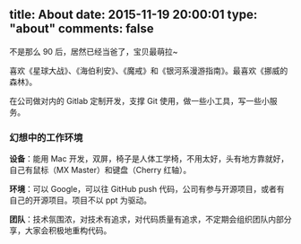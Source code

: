 title: About
date: 2015-11-19 20:00:01
type: "about"
comments: false
---

不是那么 90 后，居然已经当爸了，宝贝最萌拉~

喜欢《星球大战》、《海伯利安》、《魔戒》和《银河系漫游指南》。最喜欢《挪威的森林》。

在公司做对内的 Gitlab 定制开发，支撑 Git 使用，做一些小工具，写一些小服务。

### 幻想中的工作环境

**设备**：能用 Mac 开发，双屏，椅子是人体工学椅，不用太好，头有地方靠就好，自己有鼠标（MX Master）和键盘（Cherry 红轴）。

**环境**：可以 Google，可以往 GitHub push 代码，公司有参与开源项目，或者有自己的开源项目。项目不以 ppt 为驱动。

**团队**：技术氛围浓，对技术有追求，对代码质量有追求，不定期会组织团队内部分享，大家会积极地重构代码。